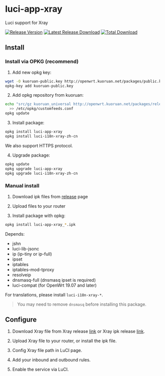 # luci-app-xray

Luci support for Xray

[![Release Version](https://img.shields.io/github/release/kuoruan/luci-app-xray.svg)](https://github.com/kuoruan/luci-app-xray/releases/latest) [![Latest Release Download](https://img.shields.io/github/downloads/kuoruan/luci-app-xray/latest/total.svg)](https://github.com/kuoruan/luci-app-xray/releases/latest) [![Total Download](https://img.shields.io/github/downloads/kuoruan/luci-app-xray/total.svg)](https://github.com/kuoruan/luci-app-xray/releases)

## Install

### Install via OPKG (recommend)

1. Add new opkg key:

```sh
wget -O kuoruan-public.key http://openwrt.kuoruan.net/packages/public.key
opkg-key add kuoruan-public.key
```

2. Add opkg repository from kuoruan:

```sh
echo "src/gz kuoruan_universal http://openwrt.kuoruan.net/packages/releases/all" \
  >> /etc/opkg/customfeeds.conf
opkg update
```

3. Install package:

```sh
opkg install luci-app-xray
opkg install luci-i18n-xray-zh-cn
```

We also support HTTPS protocol.

4. Upgrade package:

```sh
opkg update
opkg upgrade luci-app-xray
opkg upgrade luci-i18n-xray-zh-cn
```

### Manual install

1. Download ipk files from [release](https://github.com/kuoruan/luci-app-xray/releases) page

2. Upload files to your router

3. Install package with opkg:

```sh
opkg install luci-app-xray_*.ipk
```

Depends:

- jshn
- luci-lib-jsonc
- ip (ip-tiny or ip-full)
- ipset
- iptables
- iptables-mod-tproxy
- resolveip
- dnsmasq-full (dnsmasq ipset is required)
- luci-compat (for OpenWrt 19.07 and later)

For translations, please install ```luci-i18n-xray-*```.

> You may need to remove ```dnsmasq``` before installing this package.

## Configure

1. Download Xray file from Xray release [link](https://github.com/xray/xray-core/releases) or Xray ipk release [link](https://github.com/kuoruan/openwrt-xray/releases).

2. Upload Xray file to your router, or install the ipk file.

3. Config Xray file path in LuCI page.

4. Add your inbound and outbound rules.

5. Enable the service via LuCI.
